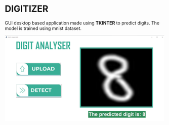 # DIGITIZER
GUI desktop based application made using **TKINTER** to predict digits. The model is trained using mnist dataset.

![interface](images/app_interface.PNG)

